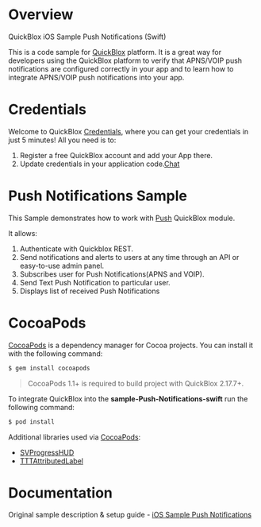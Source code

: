 # Overview
QuickBlox iOS Sample Push Notifications (Swift)

This is a code sample for [QuickBlox](http://quickblox.com/) platform. It is a great way for developers using the QuickBlox platform to verify that APNS/VOIP push notifications are configured correctly in your app and to learn how to integrate APNS/VOIP push notifications into your app.

# Credentials

Welcome to QuickBlox [Credentials](https://docs.quickblox.com/docs/ios-quick-start), where you can get your credentials in just 5 minutes! All you need is to:

1. Register a free QuickBlox account and add your App there.
2. Update credentials in your application code.[Chat](https://docs.quickblox.com/docs/ios-quick-start)

# Push Notifications Sample

This Sample demonstrates how to work with [Push](https://docs.quickblox.com/docs/ios-push-notifications) QuickBlox module. 

It allows:

1. Authenticate with Quickblox REST.
2. Send notifications and alerts to users at any time through an API or easy-to-use admin panel.
3. Subscribes user for Push Notifications(APNS and VOIP).
4. Send Text Push Notification to particular user.
5. Displays list of received Push Notifications


# CocoaPods

[CocoaPods](https://cocoapods.org) is a dependency manager for Cocoa projects. You can install it with the following command:

```bash
$ gem install cocoapods
```

> CocoaPods 1.1+ is required to build project with QuickBlox 2.17.7+.

To integrate QuickBlox into the **sample-Push-Notifications-swift** run the following command:

```bash
$ pod install
```
Additional libraries used via [CocoaPods](https://cocoapods.org):

* [SVProgressHUD](https://github.com/TransitApp/SVProgressHUD.git/)
* [TTTAttributedLabel](https://github.com/TTTAttributedLabel/TTTAttributedLabel.git)

# Documentation

Original sample description & setup guide - [iOS Sample Push Notifications](https://docs.quickblox.com/docs/ios-push-notifications)
